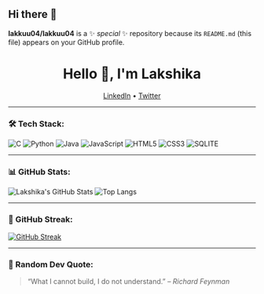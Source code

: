 ## Hi there 👋
**lakkuu04/lakkuu04** is a ✨ _special_ ✨ repository because its `README.md` (this file) appears on your GitHub profile.

<h1 align="center">Hello 👋, I'm Lakshika</h1>

<p align="center">
  <a href=[https://linkedin.com/in/your-link](https://www.linkedin.com/in/lakshika-sabharwal-a7b76429b/) target="_blank">LinkedIn</a> • 
  <a href="[https://twitter.com/your-link](https://x.com/lakkusabhar04)" target="_blank">Twitter</a>
</p>

---

### 🛠️ Tech Stack:
![C](https://img.shields.io/badge/-C-000?&logo=c)
![Python](https://img.shields.io/badge/-Python-000?&logo=python)
![Java](https://img.shields.io/badge/-Java-000?&logo=java)
![JavaScript](https://img.shields.io/badge/-JavaScript-000?&logo=javascript)
![HTML5](https://img.shields.io/badge/-HTML5-000?&logo=html5)
![CSS3](https://img.shields.io/badge/-CSS3-000?&logo=css3)
![SQLITE](https://img.shields.io/badge/-SQLite-000?&logo=sqlite)

---

### 📊 GitHub Stats:
![Lakshika's GitHub Stats](https://github-readme-stats.vercel.app/api?username=lakkuu04&show_icons=true&theme=radical)
![Top Langs](https://github-readme-stats.vercel.app/api/top-langs/?username=lakkuu04&layout=compact&theme=radical)

---

### 🔁 GitHub Streak:
[![GitHub Streak](https://streak-stats.demolab.com/?user=lakku04&theme=radical)](https://git.io/streak-stats)

---

### 🧠 Random Dev Quote:
> “What I cannot build, I do not understand.” – *Richard Feynman*

